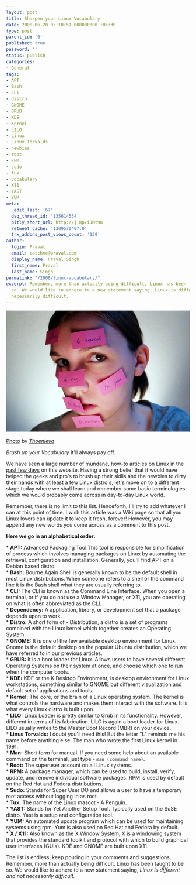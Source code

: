```yaml
---
layout: post
title: Sharpen your Linux Vocabulary
date: 2008-06-20 05:10:51.000000000 +05:30
type: post
parent_id: '0'
published: true
password: ''
status: publish
categories:
- General
tags:
- APT
- Bash
- CLI
- distro
- GNOME
- GRUB
- KDE
- Kernel
- LILO
- Linux
- Linux Torvalds
- newbies
- root
- RPM
- sudo
- tux
- vocabulary
- X11
- YAST
- YUM
meta:
  _edit_last: '67'
  dsq_thread_id: '135614534'
  bitly_short_url: http://j.mp/iJMt9u
  retweet_cache: '1309570407:0'
  trx_addons_post_views_count: '129'
author:
  login: Praval
  email: catchme@praval.com
  display_name: Praval Singh
  first_name: Praval
  last_name: Singh
permalink: "/2008/linux-vocabulary/"
excerpt: Remember, more than actually being difficult, Linux has been taught to be
  so. We would like to adhere to a new statement saying, Linux is different and not
  necessarily difficult.
---
```

<div class="figure"><img src="/static/2008/06/linux-vocabulary.jpg" alt="Linux Vocabulary" />
<p class="credit"><abbr class="type" title="Photograph">Photo</abbr> by <cite><a href="http://www.flickr.com/photos/thoenieva/2523726585/">Thoenieva</a></cite></p>
<p class="caption"><em class="title">Brush up your Vocabulary </em>It'll always pay off.</p>
</div>
<p>We have seen a large number of mundane, how-to articles on Linux in the <a href="http://www.brajeshwar.com/author/praval/">past few days</a> on this website. Having a strong belief that it would have helped the geeks and pro's to brush up their skills and the newbies to dirty their hands with at least a few Linux distro's, let's move on to a different stage today where we shall learn and remember some basic terminologies which we would probably come across in day-to-day Linux world.</p>
<p>Remember, there is no limit to this list. Henceforth, I'll try to add whatever I can at this point of time. I wish this article was a Wiki page so that all you Linux lovers can update it to keep it fresh, forever! However, you may append any new words you come across as a comment to this post.</p>
<p><strong>Here we go in an alphabetical order:</strong></p>
<p>* <strong>APT:</strong> Advanced Packaging Tool.This tool is responsible for simplification of process which involves managing packages on Linux by automating the retrieval, configuration and installation. Generally, you'll find APT on a Debian based distro.<br />
* <strong>Bash:</strong> Bourne Again Shell is generally known to be the default shell in most Linux distributions. When someone refers to a shell or the command line it is the Bash shell what they are usually referring to.<br />
* <strong>CLI:</strong> The CLI is known as the Command Line Interface. When you open a terminal, or if you do not use a Window Manager, or X11, you are operating on what is often abbreviated as the CLI.<br />
* <strong>Dependency:</strong> A application, library, or development set that a package depends upon to work.<br />
* <strong>Distro:</strong> A short form of - Distribution, a distro is a set of programs combined with the Linux kernel which together creates an Operating System.<br />
* <strong>GNOME:</strong> It is one of the few available desktop environment for Linux. Gnome is the default desktop on the popular Ubuntu distribution, which we have referred to in our previous articles.<br />
* <strong>GRUB:</strong> It is a boot loader for Linux. Allows users to have several different Operating Systems on their system at once, and choose which one to run when the computer boots.<br />
* <strong>KDE:</strong> KDE or the K Desktop Environment, is desktop environment for Linux workstations, something similar to GNOME but different visualization and default set of applications and tools.<br />
* <strong>Kernel:</strong> The core, or the brain of a Linux operating system. The kernel is what controls the hardware and makes them interact with the software. It is what every Linux distro is built upon.<br />
* <strong>LILO:</strong> Linux Loader is pretty similar to Grub in its functionality. However, different in terms of its fabrication. LILO is again a boot loader for Linux. LILO usually writes to the Master Boot Record (MBR) on your device.<br />
* <strong>Linus Torvalds:</strong> I doubt you'll need this! But the letter "L" reminds me his name before anything else. The man who wrote the first Linux kernel in 1991.<br />
* <strong>Man:</strong> Short form for manual. If you need some help about an available command on the terminal, just type - <code>man (command name)</code>.<br />
* <strong>Root:</strong> The superuser account on all Linux systems.<br />
* <strong>RPM:</strong> A package manager, which can be used to build, install, verify, update, and remove individual software packages. RPM is used by default on the Red Hat and Fedora distributions.<br />
* <strong>Sudo:</strong> Stands for Super User DO and allows a user to have a temporary root access without logging in as root.<br />
* <strong>Tux:</strong> The name of the Linux mascot - A Penguin.<br />
* <strong>YAST:</strong> Stands for Yet Another Setup Tool. Typically used on the SuSE distro. Yast is a setup and configuration tool.<br />
* <strong>YUM:</strong> An automated update program which can be used for maintaining systems using rpm. Yum is also used on Red Hat and Fedora by default.<br />
* <strong>X / X11:</strong> Also known as the X Window System, X is a windowing system that provides the standard toolkit and protocol with which to build graphical user interfaces (GUIs). KDE and GNOME are built upon X11.</p>
<p>The list is endless, keep pouring in your comments and suggestions. Remember, more than actually being difficult, Linux has been taught to be so. We would like to adhere to a new statement saying, <em>Linux is different and not necessarily difficult.</em></p>
